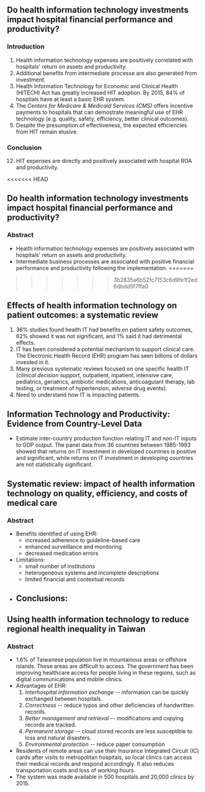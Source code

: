 ## Do health information technology investments impact hospital financial performance and productivity?
### Introduction
1. Health information technology expenses are positively correlated with hospitals' return on assets and productivity.
1. Additional benefits from intermediate processe are also generated from investment.
1. Health Information Technology for Economic and Clinical Health (HITECH) Act has greatly increased HIT adoption. By 2015, 84% of hosptials have at least a basic EHR system.
1. The  _Centers for Medicare & Medicaid Services (CMS)_ offers incentive payments to hospitals that can demostrate meaningful use of EHR technology (e.g. quality, safety, efficiency, better clinical outcomes).
2. Despite the presumption of effectiveness, the expected efficiencies from HIT remain elusive.
### Conclusion
12. HIT expenses are directly and positively associated with hospital ROA and productivity.

<<<<<<< HEAD
## Do health information technology investments impact hospital financial performance and productivity?
### Abstract
- Health information technology expenses are positively associated with hospitals' return on assets and productivity.
- Intermediate business processes are associated  with positive financial performance and productivity following the implementation.
=======

>>>>>>> 3b2835a6b52fc7153c6d9fe1f2ed6dbdd5f7ffa0

## Effects of health information technology on patient outcomes:  a systematic review
1. 36% studies found health IT had benefits on patient safety outcomes, 62% showed it was not significant, and 1% said it had detrimental effects.
1. IT has been considered a potential mechanism to support clinical care. The Electronic Health Record (EHR) program has seen billions of dollars invested in it.
1. Many previous systematic reviews focused on one specific health IT (_clinical decision support_, outpatient, inpatient, intensive care, pediatrics, geriatrics, antibiotic medications, anticoagulant therapy, lab testing, or treatment of hypertension, adverse drug events).
18. Need to understand how IT is impacting patients.

## Information Technology and Productivity: Evidence from Country-Level Data
- Estimate inter-country production function relating IT and non-IT inputs to GDP output. The panel data from 36 countries between 1985-1993 showed that returns on IT investment in developed countries is positive and significant, while returns on IT investment in developing countries are not statistically significant.

## Systematic review: impact of health information technology on quality, efficiency, and costs of medical care
### Abstract
- Benefits identified of using EHR:
	- increased adherence to guideline-based care
	- enhanced surveillance and monitoring
	- decreased  medication errors
- Limitations:
	- small number of institutions
	- heterogeneous systems and incomplete descriptions
	- limited financial and contextual records
- Conclusions:
	- 

## Using health information technology to reduce regional health inequality in Taiwan
### Abstract
- 1.6% of Taiwanese population live in mountainous areas or offshore islands. These areas are difficult to access. The government has been improving healthcare access for people living in these regions, such as digital communications and mobile clinics.
- Advantages of EHR:
	1. _Interhospital information exchange_ -- information can be quickly exchanged between hospitals.
	2. _Correctness_ -- reduce typos and other deficiencies of handwritten records.
	3. _Better management and retrieval_ -- modifications and copying records are tracked.
	4. _Permanent storage_ -- cloud stored records are less susceptible to loss and natural disasters.
	5. _Environmental protection_ -- reduce paper consumption
- Residents of remote areas can use their Insurance Integrated Circuit (IC) cards after visits to metropolitan hospitals, so local clinics can access their medical records and respond accordingly. It also reduces transportation costs and loss of working hours.
- The system was made available in 500 hospitals and 20,000 clinics by 2015.